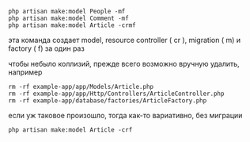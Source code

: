 
    php artisan make:model People -mf
    php artisan make:model Comment -mf
    php artisan make:model Article -crmf

эта команда создает model, resource controller ( cr ), migration ( m) и factory ( f) за один раз
  
чтобы небыло коллизий, прежде всего возможно вручную удалить, например

    rm -rf example-app/app/Models/Article.php
    rm -rf example-app/app/Http/Controllers/ArticleController.php
    rm -rf example-app/database/factories/ArticleFactory.php

если уж таковое произошло, тогда как-то вариативно, без миграции

    php artisan make:model Article -crf


